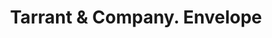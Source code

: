 ---
doi: 10.7916/D8378MS5
date_other: unknown
date_other_textual: unknown
form: printed ephemera
genre:
- Envelopes
name:
- Tarrant & Company
object_in_context_url: https://biggert.cul.columbia.edu/items/view/ave_biggert_01128
subject_hierarchical_geographic:
- New York, New York, United States
subject_name:
- Tarrant & Company
title: Tarrant & Company. Envelope
sort_title: Tarrant & Company. Envelope
call_number: ave_biggert_01128
coordinates:
- 40.71277777777778,-74.00583333333333
pid: ave_biggert_01128
identifiers: ave_biggert_01128
thumbnail: https://derivativo-2.library.columbia.edu/iiif/2/ldpd:344984/full/!256,256/0/native.jpg
permalink: /biggert/ave_biggert_01128/
layout: iiif-image-page
---